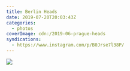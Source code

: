 ```yaml
---
title: Berlin Heads
date: 2019-07-20T20:03:43Z
categories:
  - photos
coverImage: cdn:/2019-06-prague-heads
syndications:
  - https://www.instagram.com/p/B0Jrse7l38P/
---
```


![](cdn:/2019-06-prague-heads?class=fw)
